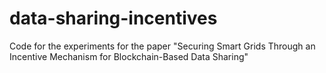 # data-sharing-incentives
Code for the experiments for the paper "Securing Smart Grids Through an Incentive Mechanism for Blockchain-Based Data Sharing"
